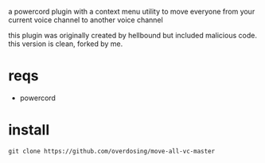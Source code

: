 a powercord plugin with a context menu utility to move everyone from your current voice channel to another voice channel

this plugin was originally created by hellbound but included malicious code. this version is clean, forked by me.

# reqs

- powercord

# install

`git clone https://github.com/overdosing/move-all-vc-master`




